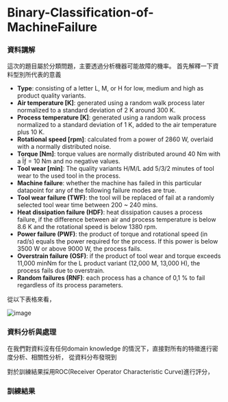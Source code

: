 ﻿# Binary-Classification-of-MachineFailure
### **資料講解**
這次的題目屬於分類問題，主要透過分析機器可能故障的機率。
首先解釋一下資料型別所代表的意義
- **Type**: consisting of a letter L, M, or H for low, medium and high as product quality variants.
- **Air temperature [K]**: generated using a random walk process later normalized to a standard deviation of 2 K around 300 K.
- **Process temperature [K]**: generated using a random walk process normalized to a standard deviation of 1 K, added to the air temperature plus 10 K.
- **Rotational speed [rpm]**: calculated from a power of 2860 W, overlaid with a normally distributed noise.
- **Torque [Nm]**: torque values are normally distributed around 40 Nm with a Ïƒ = 10 Nm and no negative values.
- **Tool wear [min]**: The quality variants H/M/L add 5/3/2 minutes of tool wear to the used tool in the process.
- **Machine failure**: whether the machine has failed in this particular datapoint for any of the following failure modes are true.
- **Tool wear failure (TWF)**: the tool will be replaced of fail at a randomly selected tool wear time between 200 ~ 240 mins.
- **Heat dissipation failure (HDF)**: heat dissipation causes a process failure, if the difference between air and process temperature is below 8.6 K and the rotational speed is below 1380 rpm.
- **Power failure (PWF)**: the product of torque and rotational speed (in rad/s) equals the power required for the process. If this power is below 3500 W or above 9000 W, the process fails.
- **Overstrain failure (OSF)**: if the product of tool wear and torque exceeds 11,000 minNm for the L product variant (12,000 M, 13,000 H), the process fails due to overstrain.
- **Random failures (RNF)**: each process has a chance of 0,1 % to fail regardless of its process parameters.

從以下表格來看，

![image](https://github.com/JunTingLu/Binary-Classification-of-MachineFailure/assets/135250298/887e9b97-0e13-497d-a77d-59268900dd99)


### **資料分析與處理**
在我們對資料沒有任何domain knowledge 的情況下，直接對所有的特徵進行密度分析、相關性分析，
從資料分布發現到



對於訓練結果採用ROC(Receiver Operator Characteristic Curve)進行評分，


### **訓練結果**
